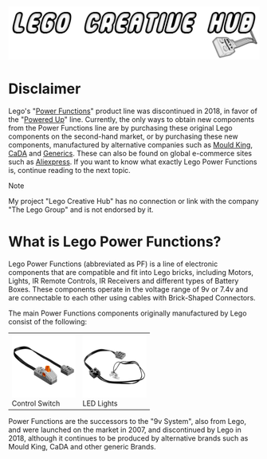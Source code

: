 <img src="This-Repository/logo.png" />

# Disclaimer

Lego's "<a href="https://www.lego.com/en-us/themes/power-functions/about">Power Functions</a>" product line was discontinued in 2018, in favor of the "<a href="https://www.lego.com/en-us/themes/powered-up/about">Powered Up</a>" line. Currently, the only ways to obtain new components from the Power Functions line are by purchasing these original Lego components on the second-hand market, or by purchasing these new components, manufactured by alternative companies such as <a href="https://mouldking.store/shop/mould-king-power-function-parts-v2-0/">Mould King</a>, <a href="https://decadastore.com/products/cada-power-pack-pro-s059-003">CaDA</a> and <a href="https://pt.aliexpress.com/w/wholesale-lego-power-function.html">Generics</a>. These can also be found on global e-commerce sites such as <a href="https://aliexpress.com">Aliexpress</a>. If you want to know what exactly Lego Power Functions is, continue reading to the next topic.

> [!NOTE]
> My project "Lego Creative Hub" has no connection or link with the company "The Lego Group" and is not endorsed by it.

# What is Lego Power Functions?

Lego Power Functions (abbreviated as PF) is a line of electronic components that are compatible and fit into Lego bricks, including Motors, Lights, IR Remote Controls, IR Receivers and different types of Battery Boxes. These components operate in the voltage range of 9v or 7.4v and are connectable to each other using cables with Brick-Shaped Connectors.

The main Power Functions components originally manufactured by Lego consist of the following:

<table>
    <tr>
        <td><img src="This-Repository/switch.png" width="128px" height="128px"><br>Control Switch</td>
        <td><img src="This-Repository/leds.png" width="128px" height="128px"><br>LED Lights</td>
    </tr>
</table>

Power Functions are the successors to the "9v System", also from Lego, and were launched on the market in 2007, and discontinued by Lego in 2018, although it continues to be produced by alternative brands such as Mould King, CaDA and other generic Brands.